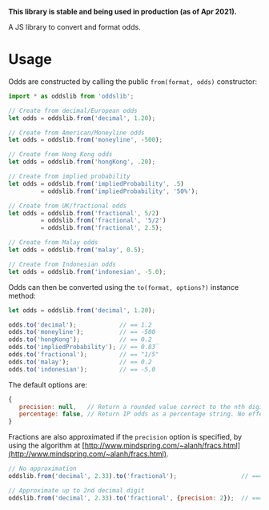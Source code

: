 **This library is stable and being used in production (as of Apr 2021).**

A JS library to convert and format odds.

# Usage

Odds are constructed by calling the public `from(format, odds)` constructor:

```js
import * as oddslib from 'oddslib';

// Create from decimal/European odds
let odds = oddslib.from('decimal', 1.20);

// Create from American/Moneyline odds
let odds = oddslib.from('moneyline', -500);

// Create from Hong Kong odds
let odds = oddslib.from('hongKong', .20);

// Create from implied probability
let odds = oddslib.from('impliedProbability', .5)
         = oddslib.from('impliedProbability', '50%');

// Create from UK/fractional odds
let odds = oddslib.from('fractional', 5/2)
         = oddslib.from('fractional', '5/2')
         = oddslib.from('fractional', 2.5);

// Create from Malay odds
let odds = oddslib.from('malay', 0.5);

// Create from Indonesian odds
let odds = oddslib.from('indonesian', -5.0);

```

Odds can then be converted using the `to(format, options?)` instance method:

```js
let odds = oddslib.from('decimal', 1.20);

odds.to('decimal');            // == 1.2
odds.to('moneyline');          // == -500
odds.to('hongKong');           // == 0.2
odds.to('impliedProbability'); // == 0.83̅
odds.to('fractional');         // == "1/5"
odds.to('malay');              // == 0.2
odds.to('indonesian');         // == -5.0
```

The default options are:
```js
{
   precision: null,   // Return a rounded value correct to the nth digit. Do not round if null.
   percentage: false, // Return IP odds as a percentage string. No effect on other formats.
}
```

Fractions are also approximated if the `precision` option is specified, by using the algorithm at [http://www.mindspring.com/~alanh/fracs.html](http://www.mindspring.com/~alanh/fracs.html).

```js
// No approximation
oddslib.from('decimal', 2.33).to('fractional');                  // === "133/100"

// Approximate up to 2nd decimal digit
oddslib.from('decimal', 2.33).to('fractional', {precision: 2});  // === "4/3"
```
